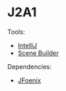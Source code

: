 # J2A1

Tools:

* [IntelliJ](http://www.jetbrains.com/ "jetbrains.com")
* [Scene Builder](http://gluonhq.com/products/scene-builder/ "gluonhq.com")


Dependencies:

* [JFoenix](https://github.com/jfoenixadmin/JFoenix "JFoenix")


